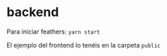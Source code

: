 # backend

Para iniciar feathers: `yarn start`

El ejemplo del frontend lo tenéis en la carpeta `public`
